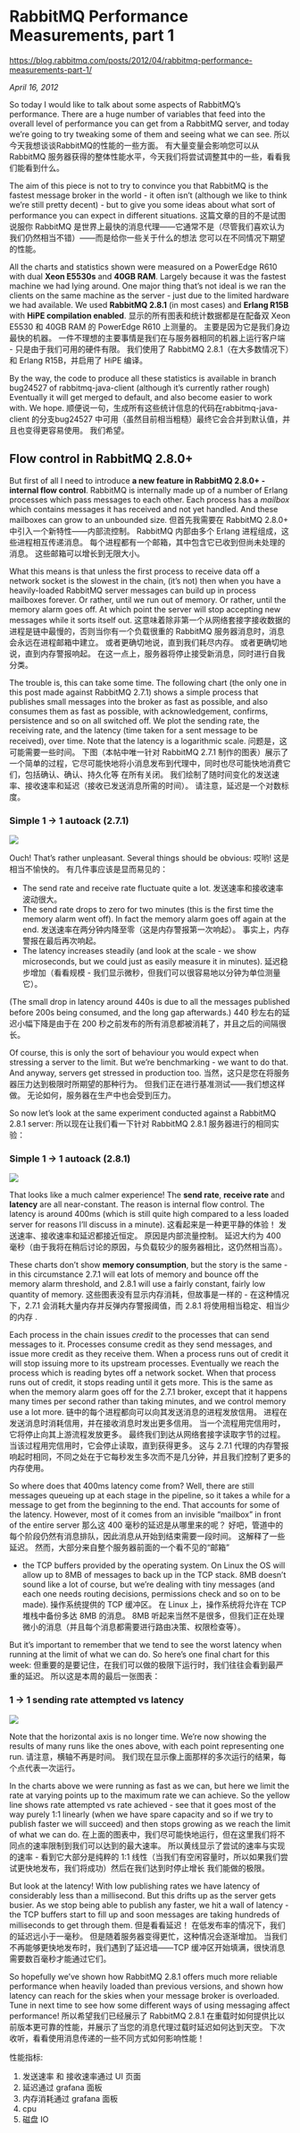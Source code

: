 # RabbitMQ Performance Measurements, part 1

https://blog.rabbitmq.com/posts/2012/04/rabbitmq-performance-measurements-part-1/

*April 16, 2012*

So today I would like to talk about some aspects of RabbitMQ’s performance. There are a huge number of variables that feed into the overall level of performance you can get from a RabbitMQ server, and today we’re going to try tweaking some of them and seeing what we can see.  所以今天我想谈谈RabbitMQ的性能的一些方面。 有大量变量会影响您可以从 RabbitMQ 服务器获得的整体性能水平，今天我们将尝试调整其中的一些，看看我们能看到什么。

The aim of this piece is not to try to convince you that RabbitMQ is the fastest message broker in the world - it often isn’t (although we like to think we’re still pretty decent) - but to give you some ideas about what sort of performance you can expect in different situations.  这篇文章的目的不是试图说服你 RabbitMQ 是世界上最快的消息代理——它通常不是（尽管我们喜欢认为我们仍然相当不错）——而是给你一些关于什么的想法 您可以在不同情况下期望的性能。

All the charts and statistics shown were measured on a PowerEdge R610 with dual **Xeon E5530s** and **40GB RAM**. Largely because it was the fastest machine we had lying around. One major thing that’s not ideal is we ran the clients on the same machine as the server - just due to the limited hardware we had available. We used **RabbitMQ 2.8.1** (in most cases) and **Erlang R15B** with **HiPE compilation enabled**.  显示的所有图表和统计数据都是在配备双 Xeon E5530 和 40GB RAM 的 PowerEdge R610 上测量的。 主要是因为它是我们身边最快的机器。 一件不理想的主要事情是我们在与服务器相同的机器上运行客户端 - 只是由于我们可用的硬件有限。 我们使用了 RabbitMQ 2.8.1（在大多数情况下）和 Erlang R15B，并启用了 HiPE 编译。

By the way, the code to produce all these statistics is available in branch bug24527 of rabbitmq-java-client (although it’s currently rather rough) Eventually it will get merged to default, and also become easier to work with. We hope. 顺便说一句，生成所有这些统计信息的代码在rabbitmq-java-client 的分支bug24527 中可用（虽然目前相当粗糙）最终它会合并到默认值，并且也变得更容易使用。 我们希望。

## Flow control in RabbitMQ 2.8.0+

But first of all I need to introduce **a new feature in RabbitMQ 2.8.0+ - internal flow control**. RabbitMQ is internally made up of a number of Erlang processes which pass messages to each other. Each process has a *mailbox* which contains messages it has received and not yet handled. And these mailboxes can grow to an unbounded size.  但首先我需要在 RabbitMQ 2.8.0+ 中引入一个新特性——内部流控制。 RabbitMQ 内部由多个 Erlang 进程组成，这些进程相互传递消息。 每个进程都有一个邮箱，其中包含它已收到但尚未处理的消息。 这些邮箱可以增长到无限大小。

What this means is that unless the first process to receive data off a network socket is the slowest in the chain, (it’s not) then when you have a heavily-loaded RabbitMQ server messages can build up in process mailboxes forever. Or rather, until we run out of memory. Or rather, until the memory alarm goes off. At which point the server will stop accepting new messages while it sorts itself out.  这意味着除非第一个从网络套接字接收数据的进程是链中最慢的，否则当你有一个负载很重的 RabbitMQ 服务器消息时，消息会永远在进程邮箱中建立。 或者更确切地说，直到我们耗尽内存。 或者更确切地说，直到内存警报响起。 在这一点上，服务器将停止接受新消息，同时进行自我分类。

The trouble is, this can take some time. The following chart (the only one in this post made against RabbitMQ 2.7.1) shows a simple process that publishes small messages into the broker as fast as possible, and also consumes them as fast as possible, with acknowledgement, confirms, persistence and so on all switched off. We plot the sending rate, the receiving rate, and the latency (time taken for a sent message to be received), over time. Note that the latency is a logarithmic scale.  问题是，这可能需要一些时间。 下图（本帖中唯一针对 RabbitMQ 2.7.1 制作的图表）展示了一个简单的过程，它尽可能快地将小消息发布到代理中，同时也尽可能快地消费它们，包括确认、确认、持久化等 在所有关闭。 我们绘制了随时间变化的发送速率、接收速率和延迟（接收已发送消息所需的时间）。 请注意，延迟是一个对数标度。

### Simple 1 -> 1 autoack (2.7.1)

![](../images/performance-01-01.png)

Ouch! That’s rather unpleasant. Several things should be obvious:  哎哟! 这是相当不愉快的。 有几件事应该是显而易见的：

- The send rate and receive rate fluctuate quite a lot.  发送速率和接收速率波动很大。
- The send rate drops to zero for two minutes (this is the first time the memory alarm went off). In fact the memory alarm goes off again at the end.  发送速率在两分钟内降至零（这是内存警报第一次响起）。 事实上，内存警报在最后再次响起。
- The latency increases steadily (and look at the scale - we show microseconds, but we could just as easily measure it in minutes).  延迟稳步增加（看看规模 - 我们显示微秒，但我们可以很容易地以分钟为单位测量它）。

(The small drop in latency around 440s is due to all the messages published before 200s being consumed, and the long gap afterwards.)  440 秒左右的延迟小幅下降是由于在 200 秒之前发布的所有消息都被消耗了，并且之后的间隔很长。

Of course, this is only the sort of behaviour you would expect when stressing a server to the limit. But we’re benchmarking - we want to do that. And anyway, servers get stressed in production too.  当然，这只是您在将服务器压力达到极限时所期望的那种行为。 但我们正在进行基准测试——我们想这样做。 无论如何，服务器在生产中也会受到压力。

So now let’s look at the same experiment conducted against a RabbitMQ 2.8.1 server:  所以现在让我们看一下针对 RabbitMQ 2.8.1 服务器进行的相同实验：

### Simple 1 -> 1 autoack (2.8.1)

![](../images/performance-01-02.png)

That looks like a much calmer experience! The **send rate**, **receive rate** and **latency** are all near-constant. The reason is internal flow control. The latency is around 400ms (which is still quite high compared to a less loaded server for reasons I’ll discuss in a minute).  这看起来是一种更平静的体验！ 发送速率、接收速率和延迟都接近恒定。 原因是内部流量控制。 延迟大约为 400 毫秒（由于我将在稍后讨论的原因，与负载较少的服务器相比，这仍然相当高）。

These charts don’t show **memory consumption**, but the story is the same - in this circumstance 2.7.1 will eat lots of memory and bounce off the memory alarm threshold, and 2.8.1 will use a fairly constant, fairly low quantity of memory.  这些图表没有显示内存消耗，但故事是一样的 - 在这种情况下，2.7.1 会消耗大量内存并反弹内存警报阈值，而 2.8.1 将使用相当稳定、相当少的内存 .

Each process in the chain issues *credit* to the processes that can send messages to it. Processes consume credit as they send messages, and issue more credit as they receive them. When a process runs out of credit it will stop issuing more to its upstream processes. Eventually we reach the process which is reading bytes off a network socket. When that process runs out of credit, it stops reading until it gets more. This is the same as when the memory alarm goes off for the 2.7.1 broker, except that it happens many times per second rather than taking minutes, and we control memory use a lot more.  链中的每个进程都向可以向其发送消息的进程发放信用。 进程在发送消息时消耗信用，并在接收消息时发出更多信用。 当一个流程用完信用时，它将停止向其上游流程发放更多。 最终我们到达从网络套接字读取字节的过程。 当该过程用完信用时，它会停止读取，直到获得更多。 这与 2.7.1 代理的内存警报响起时相同，不同之处在于它每秒发生多次而不是几分钟，并且我们控制了更多的内存使用。

So where does that 400ms latency come from? Well, there are still messages queueing up at each stage in the pipeline, so it takes a while for a message to get from the beginning to the end. That accounts for some of the latency. However, most of it comes from an invisible “mailbox” in front of the entire server  那么这 400 毫秒的延迟是从哪里来的呢？ 好吧，管道中的每个阶段仍然有消息排队，因此消息从开始到结束需要一段时间。 这解释了一些延迟。 然而，大部分来自整个服务器前面的一个看不见的“邮箱”

- the TCP buffers provided by the operating system. On Linux the OS will allow up to 8MB of messages to back up in the TCP stack. 8MB doesn’t sound like a lot of course, but we’re dealing with tiny messages (and each one needs routing decisions, permissions check and so on to be made).  操作系统提供的 TCP 缓冲区。 在 Linux 上，操作系统将允许在 TCP 堆栈中备份多达 8MB 的消息。 8MB 听起来当然不是很多，但我们正在处理微小的消息（并且每个消息都需要进行路由决策、权限检查等）。

But it’s important to remember that we tend to see the worst latency when running at the limit of what we can do. So here’s one final chart for this week:  但重要的是要记住，在我们可以做的极限下运行时，我们往往会看到最严重的延迟。 所以这是本周的最后一张图表：

### 1 -> 1 sending rate attempted vs latency

![](../images/performance-01-03.png)

Note that the horizontal axis is no longer time. We’re now showing the results of many runs like the ones above, with each point representing one run.  请注意，横轴不再是时间。 我们现在显示像上面那样的多次运行的结果，每个点代表一次运行。

In the charts above we were running as fast as we can, but here we limit the rate at varying points up to the maximum rate we can achieve. So the yellow line shows rate attempted vs rate achieved - see that it goes most of the way purely 1:1 linearly (when we have spare capacity and so if we try to publish faster we will succeed) and then stops growing as we reach the limit of what we can do.  在上面的图表中，我们尽可能快地运行，但在这里我们将不同点的速率限制到我们可以达到的最大速率。 所以黄线显示了尝试的速率与实现的速率 - 看到它大部分是纯粹的 1:1 线性（当我们有空闲容量时，所以如果我们尝试更快地发布，我们将成功）然后在我们达到时停止增长 我们能做的极限。

But look at the latency! With low publishing rates we have latency of considerably less than a millisecond. But this drifts up as the server gets busier. As we stop being able to publish any faster, we hit a wall of latency - the TCP buffers start to fill up and soon messages are taking hundreds of milliseconds to get through them.  但是看看延迟！ 在低发布率的情况下，我们的延迟远小于一毫秒。 但是随着服务器变得更忙，这种情况会逐渐增加。 当我们不再能够更快地发布时，我们遇到了延迟墙——TCP 缓冲区开始填满，很快消息需要数百毫秒才能通过它们。

So hopefully we’ve shown how RabbitMQ 2.8.1 offers much more reliable performance when heavily loaded than previous versions, and shown how latency can reach for the skies when your message broker is overloaded. Tune in next time to see how some different ways of using messaging affect performance!  所以希望我们已经展示了 RabbitMQ 2.8.1 在重载时如何提供比以前版本更可靠的性能，并展示了当您的消息代理过载时延迟如何达到天空。 下次收听，看看使用消息传递的一些不同方式如何影响性能！


性能指标:

1. 发送速率 和 接收速率通过 UI 页面
1. 延迟通过 grafana 面板
1. 内存消耗通过 grafana 面板
1. cpu
1. 磁盘 IO



